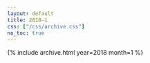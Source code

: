 ```yaml
---
layout: default
title: 2018–1
css: ["/css/archive.css"]
no_toc: true
---
```


{% include archive.html year=2018 month=1 %}
